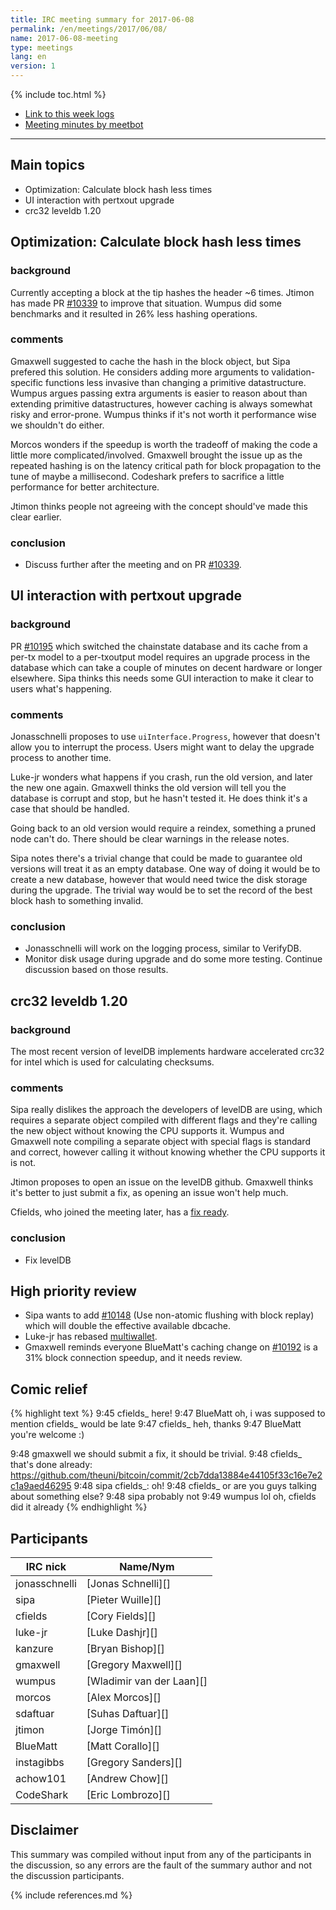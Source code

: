 ```yaml
---
title: IRC meeting summary for 2017-06-08
permalink: /en/meetings/2017/06/08/
name: 2017-06-08-meeting
type: meetings
lang: en
version: 1
---
```

{% include toc.html %}
 
- [Link to this week logs](https://botbot.me/freenode/bitcoin-core-dev/2017-06-08/?msg=86999215&page=2)
- [Meeting minutes by meetbot](http://www.erisian.com.au/meetbot/bitcoin-core-dev/2017/bitcoin-core-dev.2017-06-08-19.00.html)
 
---

## Main topics

- Optimization: Calculate block hash less times
- UI interaction with pertxout upgrade
- crc32 leveldb 1.20

## Optimization: Calculate block hash less times

### background

Currently accepting a block at the tip hashes the header ~6 times. Jtimon has made PR [#10339][] to improve that situation. Wumpus did some benchmarks and it resulted in 26% less hashing operations.

### comments

Gmaxwell suggested to cache the hash in the block object, but Sipa prefered this solution. He considers adding more arguments to validation-specific functions less invasive than changing a primitive datastructure. Wumpus argues passing extra arguments is easier to reason about than extending primitive datastructures, however caching is always somewhat risky and error-prone. Wumpus thinks if it's not worth it performance wise we shouldn't do either.

Morcos wonders if the speedup is worth the tradeoff of making the code a little more complicated/involved. Gmaxwell brought the issue up as the repeated hashing is on the latency critical path for block propagation to the tune of maybe a millisecond. Codeshark prefers to sacrifice a little performance for better architecture.

Jtimon thinks people not agreeing with the concept should've made this clear earlier.

### conclusion

- Discuss further after the meeting and on PR [#10339][].

## UI interaction with pertxout upgrade

### background

PR [#10195][] which switched the chainstate database and its cache from a per-tx model to a per-txoutput model requires an upgrade process in the database which can take a couple of minutes on decent hardware or longer elsewhere. Sipa thinks this needs some GUI interaction to make it clear to users what's happening.

### comments

Jonasschnelli proposes to use `uiInterface.Progress`, however that doesn't allow you to interrupt the process. Users might want to delay the upgrade process to another time. 

Luke-jr wonders what happens if you crash, run the old version, and later the new one again. Gmaxwell thinks the old version will tell you the database is corrupt and stop, but he hasn't tested it. He does think it's a case that should be handled.

Going back to an old version would require a reindex, something a pruned node can't do. There should be clear warnings in the release notes.

Sipa notes there's a trivial change that could be made to guarantee old versions will treat it as an empty database. One way of doing it would be to create a new database, however that would need twice the disk storage during the upgrade. The trivial way would be to set the record of the best block hash to something invalid.

### conclusion

- Jonasschnelli will work on the logging process, similar to VerifyDB.
- Monitor disk usage during upgrade and do some more testing. Continue discussion based on those results.

## crc32 leveldb 1.20

### background

The most recent version of levelDB implements hardware accelerated crc32 for intel which is used for calculating checksums. 

### comments

Sipa really dislikes the approach the developers of levelDB are using, which requires a separate object compiled with different flags and they're calling the new object without knowing the CPU supports it. Wumpus and Gmaxwell note compiling a separate object with special flags is standard and correct, however calling it without knowing whether the CPU supports it is not.

Jtimon proposes to open an issue on the levelDB github. Gmaxwell thinks it's better to just submit a fix, as opening an issue won't help much.

Cfields, who joined the meeting later, has a [fix ready](https://github.com/theuni/bitcoin/commit/2cb7dda13884e44105f33c16e7e2c1a9aed46295).

### conclusion

- Fix levelDB

## High priority review

- Sipa wants to add [#10148][] (Use non-atomic flushing with block replay) which will double the effective available dbcache.
- Luke-jr has rebased [multiwallet][#8694].
- Gmaxwell reminds everyone BlueMatt's caching change on [#10192][] is a 31% block connection speedup, and it needs review.

## Comic relief

{% highlight text %}
9:45   cfields_         here!
9:47   BlueMatt         oh, i was supposed to mention cfields_ would be late
9:47   cfields_         heh, thanks
9:47   BlueMatt         you're welcome :)

9:48   gmaxwell         we should submit a fix, it should be trivial.
9:48   cfields_         that's done already: https://github.com/theuni/bitcoin/commit/2cb7dda13884e44105f33c16e7e2c1a9aed46295
9:48   sipa             cfields_: oh!
9:48   cfields_         or are you guys talking about something else?
9:48   sipa             probably not
9:49   wumpus           lol <long discussion> oh, cfields did it already
{% endhighlight %}

## Participants
 
| IRC nick        | Name/Nym                  |
|-----------------|---------------------------|
| jonasschnelli   | [Jonas Schnelli][]        |
| sipa            | [Pieter Wuille][]         |
| cfields         | [Cory Fields][]           |
| luke-jr         | [Luke Dashjr][]           |
| kanzure         | [Bryan Bishop][]          |
| gmaxwell        | [Gregory Maxwell][]       |
| wumpus          | [Wladimir van der Laan][] |
| morcos          | [Alex Morcos][]           |
| sdaftuar        | [Suhas Daftuar][]         |
| jtimon          | [Jorge Timón][]           |
| BlueMatt        | [Matt Corallo][]          |
| instagibbs      | [Gregory Sanders][]       |
| achow101        | [Andrew Chow][]           |
| CodeShark       | [Eric Lombrozo][]         |

## Disclaimer
 
This summary was compiled without input from any of the participants in the discussion, so any errors are the fault of the summary author and not the discussion participants.

[#10148]: https://github.com/bitcoin/bitcoin/pull/10148
[#10339]: https://github.com/bitcoin/bitcoin/pull/10339
[#10195]: https://github.com/bitcoin/bitcoin/pull/10195
[#8694]: https://github.com/bitcoin/bitcoin/pull/8694
[#10192]: https://github.com/bitcoin/bitcoin/pull/10192

{% include references.md %}
